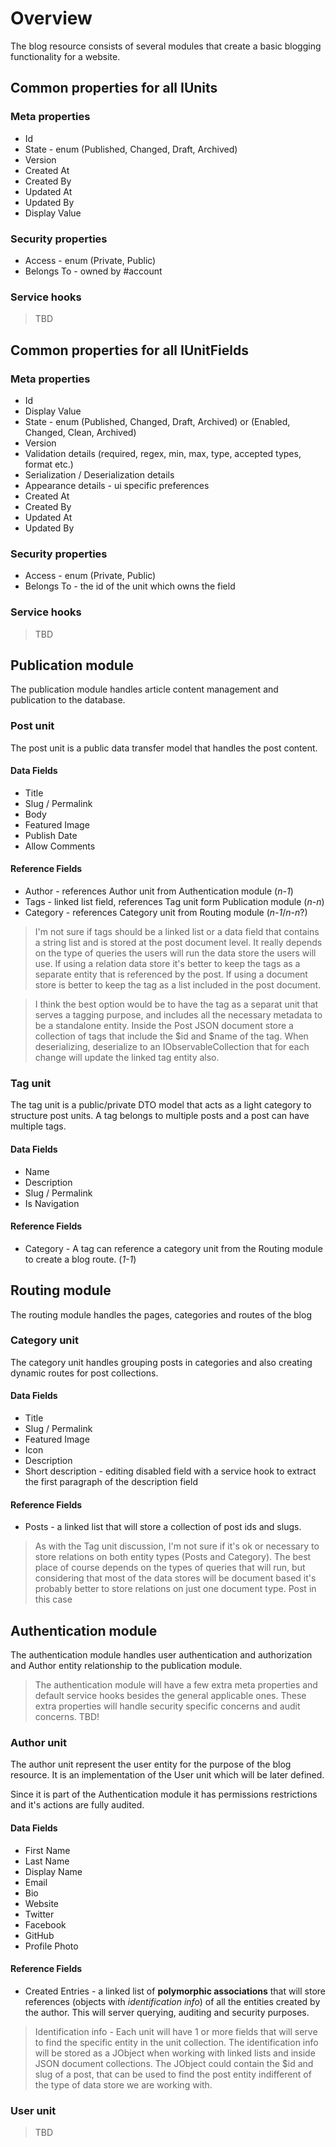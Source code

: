 # Overview

The blog resource consists of several modules that create a basic blogging functionality for a website.

## Common properties for all IUnits

### Meta properties

* Id
* State - enum (Published, Changed, Draft, Archived)
* Version
* Created At
* Created By
* Updated At
* Updated By
* Display Value

### Security properties

* Access - enum (Private, Public)
* Belongs To - owned by #account

### Service hooks

> TBD

## Common properties for all IUnitFields

### Meta properties

* Id
* Display Value
* State - enum (Published, Changed, Draft, Archived) or (Enabled, Changed, Clean, Archived)
* Version
* Validation details (required, regex, min, max, type, accepted types, format etc.)
* Serialization / Deserialization details
* Appearance details - ui specific preferences
* Created At
* Created By
* Updated At
* Updated By

### Security properties

* Access - enum (Private, Public)
* Belongs To - the id of the unit which owns the field

### Service hooks

> TBD

## Publication module

The publication module handles article content management and publication to the database.

### Post unit

The post unit is a public data transfer model that handles the post content.

#### Data Fields

* Title
* Slug / Permalink
* Body
* Featured Image
* Publish Date
* Allow Comments

#### Reference Fields

* Author - references Author unit from Authentication module (_n-1_)
* Tags - linked list field, references Tag unit form Publication module (_n-n_)
* Category - references Category unit from Routing module (_n-1_/_n-n_?)

> I'm not sure if tags should be a linked list or a data field that contains a string list and is stored at the post document level. It really depends on the type of queries the users will run the data store the users will use. If using a relation data store it's better to keep the tags as a separate entity that is referenced by the post. If using a document store is better to keep the tag as a list included in the post document.

> I think the best option would be to have the tag as a separat unit that serves a tagging purpose, and includes all the necessary metadata to be a standalone entity. Inside the Post JSON document store a collection of tags that include the $id and $name of the tag. When deserializing, deserialize to an IObservableCollection that for each change will update the linked tag entity also.

### Tag unit

The tag unit is a public/private DTO model that acts as a light category to structure post units. A tag belongs to multiple posts and a post can have multiple tags.

#### Data Fields

* Name
* Description
* Slug / Permalink
* Is Navigation

#### Reference Fields

* Category - A tag can reference a category unit from the Routing module to create a blog route. (_1-1_)


## Routing module
The routing module handles the pages, categories and routes of the blog

### Category unit
The category unit handles grouping posts in categories and also creating dynamic routes for post collections.

#### Data Fields

* Title
* Slug / Permalink
* Featured Image
* Icon
* Description
* Short description - editing disabled field with a service hook to extract the first paragraph of the description field

#### Reference Fields

* Posts - a linked list that will store a collection of post ids and slugs.

> As with the Tag unit discussion, I'm not sure if it's ok or necessary to store relations on both entity types (Posts and Category). The best place of course depends on the types of queries that will run, but considering that most of the data stores will be document based it's probably better to store relations on just one document type. Post in this case

## Authentication module
The authentication module handles user authentication and authorization and Author entity relationship to the publication module.

> The authentication module will have a few extra meta properties and default service hooks besides the general applicable ones. These extra properties will handle security specific concerns and audit concerns. TBD!

### Author unit

The author unit represent the user entity for the purpose of the blog resource. It is an implementation of the User unit which will be later defined.

Since it is part of the Authentication module it has permissions restrictions and it's actions are fully audited.

#### Data Fields

* First Name
* Last Name
* Display Name
* Email
* Bio
* Website
* Twitter
* Facebook
* GitHub
* Profile Photo

#### Reference Fields

* Created Entries - a linked list of **polymorphic associations** that will store references (objects with _identification info_) of all the entities created by the author. This will server querying, auditing and security purposes.

> Identification info - Each unit will have 1 or more fields that will serve to find the specific entity in the unit collection. The identification info will be stored as a JObject when working with linked lists and inside JSON document collections. The JObject could contain the $id and slug of a post, that can be used to find the post entity indifferent of the type of data store we are working with.

### User unit

> TBD
